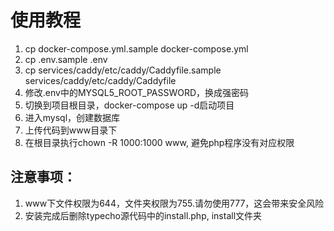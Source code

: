 # 使用教程
1. cp docker-compose.yml.sample  docker-compose.yml
2. cp .env.sample .env
3. cp services/caddy/etc/caddy/Caddyfile.sample services/caddy/etc/caddy/Caddyfile
4. 修改.env中的MYSQL5_ROOT_PASSWORD，换成强密码
5. 切换到项目根目录，docker-compose up -d启动项目
6. 进入mysql，创建数据库
7. 上传代码到www目录下
8. 在根目录执行chown -R 1000:1000 www, 避免php程序没有对应权限

## 注意事项：
1. www下文件权限为644，文件夹权限为755.请勿使用777，这会带来安全风险
2. 安装完成后删除typecho源代码中的install.php, install文件夹